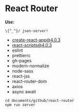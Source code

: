 # React Router

**_Use:_**

```
\{^_^}/ json-server!
```

- create-react-app@4.0.3
- react-scripts@4.0.3
- eslint
- prettierrc
- gh-pages
- modern-normalize
- node-sass
- react-jss
- react-router-dom
- axios
- async await

```
cd documents/github/react-router
npm run server
```
